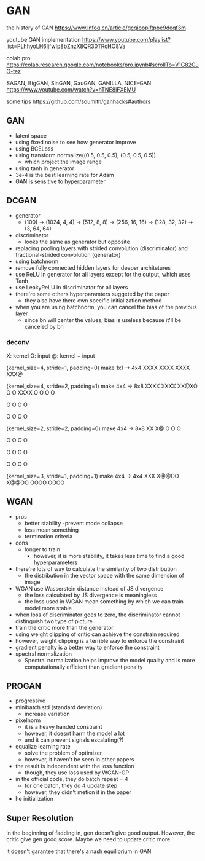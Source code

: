 # GAN
the history of GAN
https://www.infoq.cn/article/gcgibopiftpbe9deqf3m

youtube GAN implementation
https://www.youtube.com/playlist?list=PLhhyoLH6IjfwIp8bZnzX8QR30TRcHO8Va

colab pro
https://colab.research.google.com/notebooks/pro.ipynb#scrollTo=V1G82GuO-tez

SAGAN, BigGAN, SinGAN, GauGAN, GANILLA, NICE-GAN
https://www.youtube.com/watch?v=hTNE8iFXEMU

some tips
https://github.com/soumith/ganhacks#authors

## GAN
- latent space
- using fixed noise to see how generator improve
- using BCELoss
- using transform.normalize((0.5, 0.5, 0.5), (0.5, 0.5, 0.5))
  - which project the image range 
- using tanh in generator
- 3e-4 is the best learning rate for Adam
- GAN is sensitive to hyperparameter

## DCGAN
- generator
  - (100) -> (1024, 4, 4) -> (512, 8, 8) -> (256, 16, 16) -> (128, 32, 32) -> (3, 64, 64)
- discriminator
  - looks the same as generator but opposite
- replacing pooling layers with strided convolution (discriminator) and fractional-strided convolution (generator)
- using batchnorm
- remove fully connected hidden layers for deeper architetures
- use ReLU in generator for all layers except for the output, which uses Tanh
- use LeakyReLU in discriminator for all layers
- there're some others hyperparamters suggeted by the paper
  - they also have there own specific initialization method
- when you are using batchnorm, you can cancel the bias of the previous layer
  - since bn will center the values, bias is useless because it'll be canceled by bn
### deconv
X: kernel
O: input
@: kernel + input

(kernel_size=4, stride=1, padding=0) make 1x1 -> 4x4
XXXX
XXXX
XXXX
XXX@

(kernel_size=4, stride=2, padding=1) make 4x4 -> 8x8
XXXX
XXXX
XX@XO O O
XXXX
  O O O O

  O O O O

  O O O O

(kernel_size=2, stride=2, padding=0) make 4x4 -> 8x8
XX
X@ O O O

 O O O O

 O O O O

 O O O O

(kernel_size=3, stride=1, padding=1) make 4x4 -> 4x4
XXX
X@@OO
X@@OO
 OOOO
 OOOO

## WGAN
- pros
  - better stability
    -prevent mode collapse
  - loss mean something
  - termination criteria
- cons
  - longer to train
    - however, it is more stability, it takes less time to find a good hyperparameters
- there're lots of way to calculate the similarity of two distribution
  - the distribution in the vector space with the same dimension of image
- WGAN use Wasserstein distance instead of JS divergence
  - the loss calculated by JS divergence is meaningless
  - the loss used in WGAN mean something by which we can train model more stable
- when loss of discriminator goes to zero, the discriminator cannot distinguish two type of picture
- train the critic more than the generator
- using weight clipping of critic can achieve the constrain required
- however, weight clipping is a terrible way to enforce the constraint
- gradient penalty is a better way to enforce the constraint
- spectral normalization
  - Spectral normalization helps improve the model quality and is more computationally efficient than gradient penalty

## PROGAN
- progressive
- minibatch std (standard deviation)
  - increase variation
- pixelnorm
  - it is a heavy handed constraint
  - however, it doesnt harm the model a lot
  - and it can prevent signals escalating(?)
- equalize learning rate
  - solve the problem of optimizer
  - however, it haven't be seen in other papers
- the result is independent with the loss function
  - though, they use loss used by WGAN-GP
- in the official code, they do batch repeat = 4
  - for one batch, they do 4 update step
  - however, they didn't metion it in the paper
- he initialization

## Super Resolution

in the beginning of fadding in, gen doesn't give good output. However, the critic give gen good score. Maybe we need to update critic more.

it doesn't garantee that there's a nash equilibrium in GAN